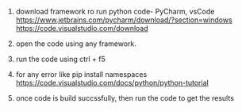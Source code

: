 1. download framework ro run python code- PyCharm, vsCode
https://www.jetbrains.com/pycharm/download/?section=windows
https://code.visualstudio.com/download

2. open the code using any framework.

3. run the code using ctrl + f5

4. for any error like pip install namespaces
https://code.visualstudio.com/docs/python/python-tutorial

5. once code is build succssfully, then run the code to get the results